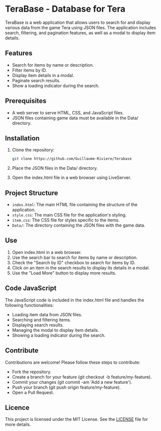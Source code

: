 # TeraBase - Database for Tera

TeraBase is a web application that allows users to search for and display various data from the game Tera using JSON files. The application includes search, filtering, and pagination features, as well as a modal to display item details.

## Features

- Search for items by name or description.
- Filter items by ID.
- Display item details in a modal.
- Paginate search results.
- Show a loading indicator during the search.

## Prerequisites

- A web server to serve HTML, CSS, and JavaScript files.
- JSON files containing game data must be available in the Data/ directory.

## Installation

1. Clone the repository:
    ```bash
    git clone https://github.com/Guillaume-Riviere/Terabase
    ```

2. Place the JSON files in the Data/ directory.

3. Open the index.html file in a web browser using LiveServer.

## Project Structure


- `index.html`: The main HTML file containing the structure of the application.
- `style.css`: The main CSS file for the application's styling.
- `item.css`: The CSS file for styles specific to the items.
- `Data/`: The directory containing the JSON files with the game data.

## Use

1. Open index.html in a web browser.
2. Use the search bar to search for items by name or description.
3. Check the "Search by ID" checkbox to search for items by ID.
4. Click on an item in the search results to display its details in a modal.
5. Use the "Load More" button to display more results.

## Code JavaScript

The JavaScript code is included in the index.html file and handles the following functionalities:

- Loading item data from JSON files.
- Searching and filtering items.
- Displaying search results.
- Managing the modal to display item details.
- Showing a loading indicator during the search.

## Contribute

Contributions are welcome! Please follow these steps to contribute:

- Fork the repository.
- Create a branch for your feature (git checkout -b feature/my-feature).
- Commit your changes (git commit -am 'Add a new feature').
- Push your branch (git push origin feature/my-feature).
- Open a Pull Request.

## Licence

This project is licensed under the MIT License. See the [LICENSE](LICENSE) file for more details.
